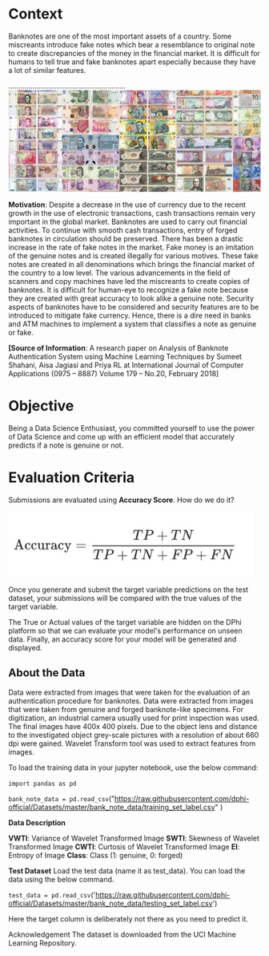 # Context
Banknotes are one of the most important assets of a country. Some miscreants introduce fake notes which bear a resemblance to original note to create discrepancies of the money in the financial market. It is difficult for humans to tell true and fake banknotes apart especially because they have a lot of similar features.

..........................................................![Screenshot](image.jpg)

**Motivation**: Despite a decrease in the use of currency due to the recent growth in the use of electronic transactions, cash transactions remain very important in the global market. Banknotes are used to carry out financial activities. To continue with smooth cash transactions, entry of forged banknotes in circulation should be preserved. There has been a drastic increase in the rate of fake notes in the market. Fake money is an imitation of the genuine notes and is created illegally for various motives. These fake notes are created in all denominations which brings the financial market of the country to a low level. The various advancements in the field of scanners and copy machines have led the miscreants to create copies of banknotes. It is difficult for human-eye to recognize a fake note because they are created with great accuracy to look alike a genuine note. Security aspects of banknotes have to be considered and security features are to be introduced to mitigate fake currency. Hence, there is a dire need in banks and ATM machines to implement a system that classifies a note as genuine or fake.

**[Source of Information**: A research paper on Analysis of Banknote Authentication System using Machine Learning Techniques by Sumeet Shahani, Aisa Jagiasi and Priya RL at International Journal of Computer Applications (0975 – 8887) Volume 179 – No.20, February 2018]

# Objective
Being a Data Science Enthusiast, you committed yourself to use the power of Data Science and come up with an efficient model that accurately predicts if a note is genuine or not.

# Evaluation Criteria
Submissions are evaluated using **Accuracy Score**. How do we do it? 

![Screenshot](image2.JPG)

Once you generate and submit the target variable predictions on the test dataset, your submissions will be compared with the true values of the target variable. 

The True or Actual values of the target variable are hidden on the DPhi platform so that we can evaluate your model's performance on unseen data. Finally, an accuracy score for your model will be generated and displayed.


## About the Data
Data were extracted from images that were taken for the evaluation of an authentication procedure for banknotes. Data were extracted from images that were taken from genuine and forged banknote-like specimens. For digitization, an industrial camera usually used for print inspection was used. The final images have 400x 400 pixels. Due to the object lens and distance to the investigated object grey-scale pictures with a resolution of about 660 dpi were gained. Wavelet Transform tool was used to extract features from images.

To load the training data in your jupyter notebook, use the below command:

`import pandas as pd`

`bank_note_data = pd.read_csv`("https://raw.githubusercontent.com/dphi-official/Datasets/master/bank_note_data/training_set_label.csv" )


**Data Description**

**VWTI**: Variance of Wavelet Transformed Image
**SWTI**: Skewness of Wavelet Transformed Image
**CWTI**: Curtosis of Wavelet Transformed Image
**EI**: Entropy of Image
**Class**: Class (1: genuine, 0: forged)

**Test Dataset** Load the test data (name it as test_data). You can load the data using the below command.

`test_data = pd.read_csv`('https://raw.githubusercontent.com/dphi-official/Datasets/master/bank_note_data/testing_set_label.csv')

Here the target column is deliberately not there as you need to predict it.

Acknowledgement
The dataset is downloaded from the UCI Machine Learning Repository.
